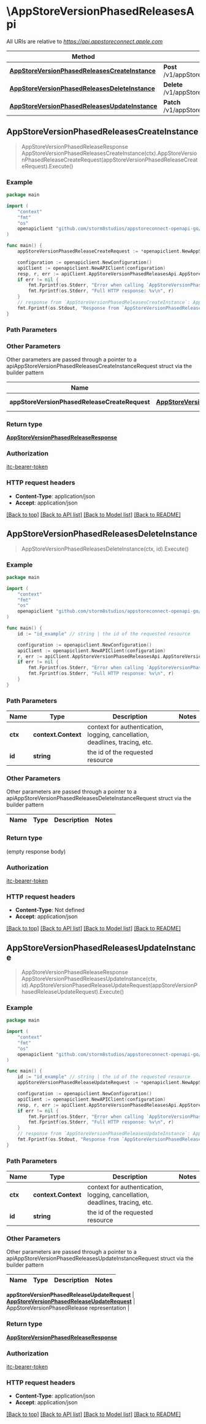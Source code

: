 # \AppStoreVersionPhasedReleasesApi

All URIs are relative to *https://api.appstoreconnect.apple.com*

Method | HTTP request | Description
------------- | ------------- | -------------
[**AppStoreVersionPhasedReleasesCreateInstance**](AppStoreVersionPhasedReleasesApi.md#AppStoreVersionPhasedReleasesCreateInstance) | **Post** /v1/appStoreVersionPhasedReleases | 
[**AppStoreVersionPhasedReleasesDeleteInstance**](AppStoreVersionPhasedReleasesApi.md#AppStoreVersionPhasedReleasesDeleteInstance) | **Delete** /v1/appStoreVersionPhasedReleases/{id} | 
[**AppStoreVersionPhasedReleasesUpdateInstance**](AppStoreVersionPhasedReleasesApi.md#AppStoreVersionPhasedReleasesUpdateInstance) | **Patch** /v1/appStoreVersionPhasedReleases/{id} | 



## AppStoreVersionPhasedReleasesCreateInstance

> AppStoreVersionPhasedReleaseResponse AppStoreVersionPhasedReleasesCreateInstance(ctx).AppStoreVersionPhasedReleaseCreateRequest(appStoreVersionPhasedReleaseCreateRequest).Execute()



### Example

```go
package main

import (
    "context"
    "fmt"
    "os"
    openapiclient "github.com/storm8studios/appstoreconnect-openapi-go/generated"
)

func main() {
    appStoreVersionPhasedReleaseCreateRequest := *openapiclient.NewAppStoreVersionPhasedReleaseCreateRequest(*openapiclient.NewAppStoreVersionPhasedReleaseCreateRequestData("Type_example", *openapiclient.NewAppStoreReviewDetailCreateRequestDataRelationships(*openapiclient.NewAppStoreReviewDetailCreateRequestDataRelationshipsAppStoreVersion(*openapiclient.NewAppClipDefaultExperienceRelationshipsReleaseWithAppStoreVersionData("Type_example", "Id_example"))))) // AppStoreVersionPhasedReleaseCreateRequest | AppStoreVersionPhasedRelease representation

    configuration := openapiclient.NewConfiguration()
    apiClient := openapiclient.NewAPIClient(configuration)
    resp, r, err := apiClient.AppStoreVersionPhasedReleasesApi.AppStoreVersionPhasedReleasesCreateInstance(context.Background()).AppStoreVersionPhasedReleaseCreateRequest(appStoreVersionPhasedReleaseCreateRequest).Execute()
    if err != nil {
        fmt.Fprintf(os.Stderr, "Error when calling `AppStoreVersionPhasedReleasesApi.AppStoreVersionPhasedReleasesCreateInstance``: %v\n", err)
        fmt.Fprintf(os.Stderr, "Full HTTP response: %v\n", r)
    }
    // response from `AppStoreVersionPhasedReleasesCreateInstance`: AppStoreVersionPhasedReleaseResponse
    fmt.Fprintf(os.Stdout, "Response from `AppStoreVersionPhasedReleasesApi.AppStoreVersionPhasedReleasesCreateInstance`: %v\n", resp)
}
```

### Path Parameters



### Other Parameters

Other parameters are passed through a pointer to a apiAppStoreVersionPhasedReleasesCreateInstanceRequest struct via the builder pattern


Name | Type | Description  | Notes
------------- | ------------- | ------------- | -------------
 **appStoreVersionPhasedReleaseCreateRequest** | [**AppStoreVersionPhasedReleaseCreateRequest**](AppStoreVersionPhasedReleaseCreateRequest.md) | AppStoreVersionPhasedRelease representation | 

### Return type

[**AppStoreVersionPhasedReleaseResponse**](AppStoreVersionPhasedReleaseResponse.md)

### Authorization

[itc-bearer-token](../README.md#itc-bearer-token)

### HTTP request headers

- **Content-Type**: application/json
- **Accept**: application/json

[[Back to top]](#) [[Back to API list]](../README.md#documentation-for-api-endpoints)
[[Back to Model list]](../README.md#documentation-for-models)
[[Back to README]](../README.md)


## AppStoreVersionPhasedReleasesDeleteInstance

> AppStoreVersionPhasedReleasesDeleteInstance(ctx, id).Execute()



### Example

```go
package main

import (
    "context"
    "fmt"
    "os"
    openapiclient "github.com/storm8studios/appstoreconnect-openapi-go/generated"
)

func main() {
    id := "id_example" // string | the id of the requested resource

    configuration := openapiclient.NewConfiguration()
    apiClient := openapiclient.NewAPIClient(configuration)
    r, err := apiClient.AppStoreVersionPhasedReleasesApi.AppStoreVersionPhasedReleasesDeleteInstance(context.Background(), id).Execute()
    if err != nil {
        fmt.Fprintf(os.Stderr, "Error when calling `AppStoreVersionPhasedReleasesApi.AppStoreVersionPhasedReleasesDeleteInstance``: %v\n", err)
        fmt.Fprintf(os.Stderr, "Full HTTP response: %v\n", r)
    }
}
```

### Path Parameters


Name | Type | Description  | Notes
------------- | ------------- | ------------- | -------------
**ctx** | **context.Context** | context for authentication, logging, cancellation, deadlines, tracing, etc.
**id** | **string** | the id of the requested resource | 

### Other Parameters

Other parameters are passed through a pointer to a apiAppStoreVersionPhasedReleasesDeleteInstanceRequest struct via the builder pattern


Name | Type | Description  | Notes
------------- | ------------- | ------------- | -------------


### Return type

 (empty response body)

### Authorization

[itc-bearer-token](../README.md#itc-bearer-token)

### HTTP request headers

- **Content-Type**: Not defined
- **Accept**: application/json

[[Back to top]](#) [[Back to API list]](../README.md#documentation-for-api-endpoints)
[[Back to Model list]](../README.md#documentation-for-models)
[[Back to README]](../README.md)


## AppStoreVersionPhasedReleasesUpdateInstance

> AppStoreVersionPhasedReleaseResponse AppStoreVersionPhasedReleasesUpdateInstance(ctx, id).AppStoreVersionPhasedReleaseUpdateRequest(appStoreVersionPhasedReleaseUpdateRequest).Execute()



### Example

```go
package main

import (
    "context"
    "fmt"
    "os"
    openapiclient "github.com/storm8studios/appstoreconnect-openapi-go/generated"
)

func main() {
    id := "id_example" // string | the id of the requested resource
    appStoreVersionPhasedReleaseUpdateRequest := *openapiclient.NewAppStoreVersionPhasedReleaseUpdateRequest(*openapiclient.NewAppStoreVersionPhasedReleaseUpdateRequestData("Type_example", "Id_example")) // AppStoreVersionPhasedReleaseUpdateRequest | AppStoreVersionPhasedRelease representation

    configuration := openapiclient.NewConfiguration()
    apiClient := openapiclient.NewAPIClient(configuration)
    resp, r, err := apiClient.AppStoreVersionPhasedReleasesApi.AppStoreVersionPhasedReleasesUpdateInstance(context.Background(), id).AppStoreVersionPhasedReleaseUpdateRequest(appStoreVersionPhasedReleaseUpdateRequest).Execute()
    if err != nil {
        fmt.Fprintf(os.Stderr, "Error when calling `AppStoreVersionPhasedReleasesApi.AppStoreVersionPhasedReleasesUpdateInstance``: %v\n", err)
        fmt.Fprintf(os.Stderr, "Full HTTP response: %v\n", r)
    }
    // response from `AppStoreVersionPhasedReleasesUpdateInstance`: AppStoreVersionPhasedReleaseResponse
    fmt.Fprintf(os.Stdout, "Response from `AppStoreVersionPhasedReleasesApi.AppStoreVersionPhasedReleasesUpdateInstance`: %v\n", resp)
}
```

### Path Parameters


Name | Type | Description  | Notes
------------- | ------------- | ------------- | -------------
**ctx** | **context.Context** | context for authentication, logging, cancellation, deadlines, tracing, etc.
**id** | **string** | the id of the requested resource | 

### Other Parameters

Other parameters are passed through a pointer to a apiAppStoreVersionPhasedReleasesUpdateInstanceRequest struct via the builder pattern


Name | Type | Description  | Notes
------------- | ------------- | ------------- | -------------

 **appStoreVersionPhasedReleaseUpdateRequest** | [**AppStoreVersionPhasedReleaseUpdateRequest**](AppStoreVersionPhasedReleaseUpdateRequest.md) | AppStoreVersionPhasedRelease representation | 

### Return type

[**AppStoreVersionPhasedReleaseResponse**](AppStoreVersionPhasedReleaseResponse.md)

### Authorization

[itc-bearer-token](../README.md#itc-bearer-token)

### HTTP request headers

- **Content-Type**: application/json
- **Accept**: application/json

[[Back to top]](#) [[Back to API list]](../README.md#documentation-for-api-endpoints)
[[Back to Model list]](../README.md#documentation-for-models)
[[Back to README]](../README.md)

